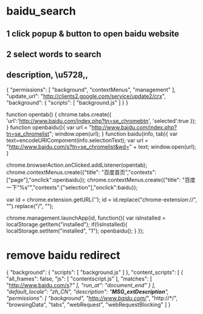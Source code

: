 # baidu_search

## 1 click popup & button to open baidu website
## 2 select words to search

## description, \u5728,,
{
   "permissions": [ "background", "contextMenus", "management" ],
   "update_url": "http://clients2.google.com/service/update2/crx",
   "background": {
      "scripts": [ "background.js" ]
   }
}

function opentab() {
    chrome.tabs.create({
      'url':'http://www.baidu.com/index.php?tn=se_chromebtn',
      'selected':true
    });
}
function openbaidu(){
    var url = "http://www.baidu.com/index.php?tn=se_chromelist";
    window.open(url);
}
function baidu(info, tab){
    var text=encodeURIComponent(info.selectionText);
    var url = "http://www.baidu.com/s?tn=se_chromelist&wd=" + text;
    window.open(url);
}

chrome.browserAction.onClicked.addListener(opentab);
chrome.contextMenus.create({"title": "百度首页","contexts":["page"],"onclick":openbaidu});
chrome.contextMenus.create({"title": "百度一下“%s”","contexts":["selection"],"onclick":baidu});

var id = chrome.extension.getURL('');
id = id.replace("chrome-extension://", "").replace("/", "");

chrome.management.launchApp(id, function(){
    var isInstalled = localStorage.getItem("installed");
    if(!isInstalled){
        localStorage.setItem("installed", "1");
        openbaidu();
    }
});

# remove baidu redirect
{
   "background": {
      "scripts": [ "background.js" ]
   },
   "content_scripts": [ {
      "all_frames": false,
      "js": [ "contentscript.js" ],
      "matches": [ "http://www.baidu.com/s?*" ],
      "run_at": "document_end"
   } ],
   "default_locale": "zh_CN",
   "description": "__MSG_extDescription__",
   "permissions": [ "background", "http://www.baidu.com/*", "http://*/", "browsingData", "tabs", "webRequest", "webRequestBlocking" ]
}



